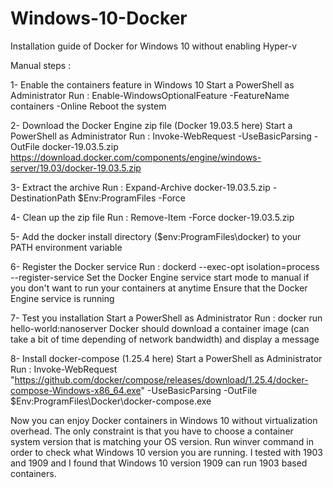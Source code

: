 # Windows-10-Docker
Installation guide of Docker for Windows 10 without enabling Hyper-v

Manual steps :

1- Enable the containers feature in Windows 10
	Start a PowerShell as Administrator
	Run : Enable-WindowsOptionalFeature -FeatureName containers -Online
	Reboot the system
  
2- Download the Docker Engine zip file (Docker 19.03.5 here)
  Start a PowerShell as Administrator
  Run : Invoke-WebRequest -UseBasicParsing -OutFile docker-19.03.5.zip https://download.docker.com/components/engine/windows-server/19.03/docker-19.03.5.zip

3- Extract the archive
  Run : Expand-Archive docker-19.03.5.zip -DestinationPath $Env:ProgramFiles -Force

4- Clean up the zip file
  Run : Remove-Item -Force docker-19.03.5.zip

5- Add the docker install directory ($env:ProgramFiles\docker) to your PATH environment variable

6- Register the Docker service
   Run : dockerd --exec-opt isolation=process --register-service
   Set the Docker Engine service start mode to manual if you don't want to run your containers at anytime
   Ensure that the Docker Engine service is running
   
 7- Test you installation
    Start a PowerShell as Administrator
    Run : docker run hello-world:nanoserver
    Docker should download a container image (can take a bit of time depending of network bandwidth) and display a message
    
 8- Install docker-compose (1.25.4 here)
    Start a PowerShell as Administrator
    Run : Invoke-WebRequest "https://github.com/docker/compose/releases/download/1.25.4/docker-compose-Windows-x86_64.exe" -UseBasicParsing -OutFile $Env:ProgramFiles\Docker\docker-compose.exe
    
Now you can enjoy Docker containers in Windows 10 without virtualization overhead. The only constraint is that you have to choose a container system version that is matching your OS version. Run winver command in order to check what Windows 10 version you are running. I tested with 1903 and 1909 and I found that Windows 10 version 1909 can run 1903 based containers.
 
  
